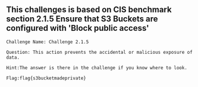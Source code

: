 ## This challenges is based on CIS benchmark section 2.1.5 Ensure that S3 Buckets are configured with 'Block public access'

    Challenge Name: Challenge 2.1.5

    Question: This action prevents the accidental or malicious exposure of data.

    Hint:The answer is there in the challenge if you know where to look.
    
    Flag:flag{s3bucketmadeprivate}